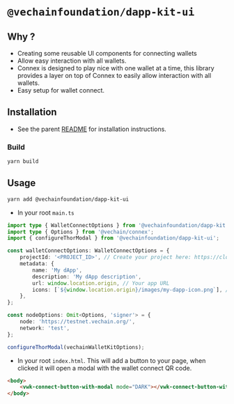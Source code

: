 # `@vechainfoundation/dapp-kit-ui`

## Why ?

-   Creating some reusable UI components for connecting wallets
-   Allow easy interaction with all wallets.
-   Connex is designed to play nice with one wallet at a time, this library provides a layer on top of Connex to easily
    allow interaction with all wallets.
-   Easy setup for wallet connect.

## Installation

-   See the parent [README](../../README.md) for installation instructions.

### Build

```bash
yarn build
```

## Usage

```bash
yarn add @vechainfoundation/dapp-kit-ui
```

-   In your root `main.ts`

```typescript
import type { WalletConnectOptions } from '@vechainfoundation/dapp-kit';
import type { Options } from '@vechain/connex';
import { configureThorModal } from '@vechainfoundation/dapp-kit-ui';

const walletConnectOptions: WalletConnectOptions = {
    projectId: '<PROJECT_ID>', // Create your project here: https://cloud.walletconnect.com/sign-up
    metadata: {
        name: 'My dApp',
        description: 'My dApp description',
        url: window.location.origin, // Your app URL
        icons: [`${window.location.origin}/images/my-dapp-icon.png`], // Your app Icon
    },
};

const nodeOptions: Omit<Options, 'signer'> = {
    node: 'https://testnet.vechain.org/',
    network: 'test',
};

configureThorModal(vechainWalletKitOptions);
```

-   In your root `index.html`. This will add a button to your page, when clicked it will open a modal with the wallet
    connect QR code.

```html
<body>
    <vwk-connect-button-with-modal mode="DARK"></vwk-connect-button-with-modal>
</body>
```
